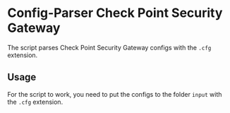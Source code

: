 # Config-Parser Check Point Security Gateway 

The script parses Check Point Security Gateway configs with the `.cfg` extension.

## Usage

For the script to work, you need to put the configs to the folder `input` with the `.cfg` extension.